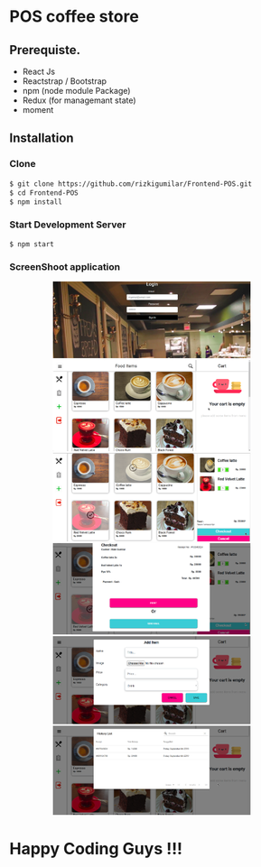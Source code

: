 # POS coffee store


## Prerequiste.
- React Js
- Reactstrap / Bootstrap
- npm (node module Package)
- Redux (for managemant state)
- moment 

## Installation
### Clone
```
$ git clone https://github.com/rizkigumilar/Frontend-POS.git
$ cd Frontend-POS
$ npm install
```

### Start Development Server
```
$ npm start
```

### ScreenShoot application

<div align="center">
  <img width="350" src="src/assets/image/Screenshot from 2019-09-06 03.34.29.png"/>
   <img width="350" src="src/assets/image/Screenshot from 2019-09-06 03.28.45.png"/>
  <img width="350" src="src/assets/image/Screenshot from 2019-09-06 03.30.10.png"/>
  <img width="350" src="src/assets/image/Screenshot from 2019-09-06 03.30.56.png"/>
  <img width="350" src="src/assets/image/Screenshot from 2019-09-06 03.31.32.png"/>
  <img width="350" src="src/assets/image/Screenshot from 2019-09-06 03.31.59.png"/>
</div>


# Happy Coding Guys !!!

